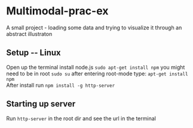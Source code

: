 # Multimodal-prac-ex
A small project - loading some data and trying to visualize it through an abstract illustraton

## Setup -- Linux
Open up the terminal
install node.js `sudo apt-get install npm`
you might need to be in root
`sudo su` after entering root-mode type:
`apt-get install npm`  
After install run
`npm install -g http-server`

## Starting up server
Run `http-server` in the root dir and see the url in the terminal
